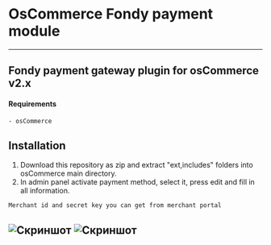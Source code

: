 # OsCommerce Fondy payment module
------

## Fondy payment gateway plugin for osCommerce v2.x 

#### Requirements
```
- osCommerce
```
Installation
------------

1. Download this repository as zip and extract "ext,includes" folders into osCommerce main directory.
2. In admin panel activate payment method, select it, press edit and fill in all information.

```Merchant id and secret key you can get from merchant portal```

![Скриншот][1]
![Скриншот][2]
----

[1]: https://raw.githubusercontent.com/cloudipsp/osCommerce/master/Screenshot_1.png
[2]: https://raw.githubusercontent.com/cloudipsp/osCommerce/master/Screenshot_2.png